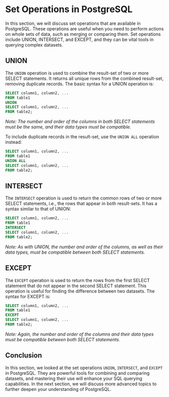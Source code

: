 # Set Operations in PostgreSQL

In this section, we will discuss set operations that are available in PostgreSQL. These operations are useful when you need to perform actions on whole sets of data, such as merging or comparing them. Set operations include UNION, INTERSECT, and EXCEPT, and they can be vital tools in querying complex datasets.

## UNION

The `UNION` operation is used to combine the result-set of two or more SELECT statements. It returns all unique rows from the combined result-set, removing duplicate records. The basic syntax for a UNION operation is:

```sql
SELECT column1, column2, ...
FROM table1
UNION
SELECT column1, column2, ...
FROM table2;
```

*Note: The number and order of the columns in both SELECT statements must be the same, and their data types must be compatible.*

To include duplicate records in the result-set, use the `UNION ALL` operation instead:

```sql
SELECT column1, column2, ...
FROM table1 
UNION ALL 
SELECT column1, column2, ...
FROM table2;
```

## INTERSECT

The `INTERSECT` operation is used to return the common rows of two or more SELECT statements, i.e., the rows that appear in both result-sets. It has a syntax similar to that of UNION:

```sql
SELECT column1, column2, ...
FROM table1
INTERSECT
SELECT column1, column2, ...
FROM table2;
```

*Note: As with UNION, the number and order of the columns, as well as their data types, must be compatible between both SELECT statements.*

## EXCEPT

The `EXCEPT` operation is used to return the rows from the first SELECT statement that do not appear in the second SELECT statement. This operation is useful for finding the difference between two datasets. The syntax for EXCEPT is:

```sql
SELECT column1, column2, ...
FROM table1
EXCEPT
SELECT column1, column2, ...
FROM table2;
```

*Note: Again, the number and order of the columns and their data types must be compatible between both SELECT statements.*

## Conclusion

In this section, we looked at the set operations `UNION`, `INTERSECT`, and `EXCEPT` in PostgreSQL. They are powerful tools for combining and comparing datasets, and mastering their use will enhance your SQL querying capabilities. In the next section, we will discuss more advanced topics to further deepen your understanding of PostgreSQL.